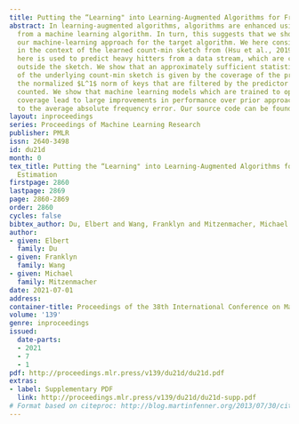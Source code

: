 ```yaml
---
title: Putting the “Learning" into Learning-Augmented Algorithms for Frequency Estimation
abstract: In learning-augmented algorithms, algorithms are enhanced using information
  from a machine learning algorithm. In turn, this suggests that we should tailor
  our machine-learning approach for the target algorithm. We here consider this synergy
  in the context of the learned count-min sketch from (Hsu et al., 2019). Learning
  here is used to predict heavy hitters from a data stream, which are counted explicitly
  outside the sketch. We show that an approximately sufficient statistic for the performance
  of the underlying count-min sketch is given by the coverage of the predictor, or
  the normalized $L^1$ norm of keys that are filtered by the predictor to be explicitly
  counted. We show that machine learning models which are trained to optimize for
  coverage lead to large improvements in performance over prior approaches according
  to the average absolute frequency error. Our source code can be found at https://github.com/franklynwang/putting-the-learning-in-LAA.
layout: inproceedings
series: Proceedings of Machine Learning Research
publisher: PMLR
issn: 2640-3498
id: du21d
month: 0
tex_title: Putting the “Learning" into Learning-Augmented Algorithms for Frequency
  Estimation
firstpage: 2860
lastpage: 2869
page: 2860-2869
order: 2860
cycles: false
bibtex_author: Du, Elbert and Wang, Franklyn and Mitzenmacher, Michael
author:
- given: Elbert
  family: Du
- given: Franklyn
  family: Wang
- given: Michael
  family: Mitzenmacher
date: 2021-07-01
address:
container-title: Proceedings of the 38th International Conference on Machine Learning
volume: '139'
genre: inproceedings
issued:
  date-parts:
  - 2021
  - 7
  - 1
pdf: http://proceedings.mlr.press/v139/du21d/du21d.pdf
extras:
- label: Supplementary PDF
  link: http://proceedings.mlr.press/v139/du21d/du21d-supp.pdf
# Format based on citeproc: http://blog.martinfenner.org/2013/07/30/citeproc-yaml-for-bibliographies/
---
```

